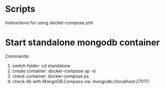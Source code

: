 ﻿# Scripts

Instructions for using docker-compose.yml
 
# Start standalone mongodb container
Commands:
1. switch folder: cd standalone
1. create container: docker-compose up -d
1. check container: docker-compose ps
1. check db with MongoDB.Compass via: mongodb://localhost:27017/